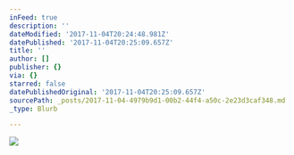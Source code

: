 ```yaml
---
inFeed: true
description: ''
dateModified: '2017-11-04T20:24:48.981Z'
datePublished: '2017-11-04T20:25:09.657Z'
title: ''
author: []
publisher: {}
via: {}
starred: false
datePublishedOriginal: '2017-11-04T20:25:09.657Z'
sourcePath: _posts/2017-11-04-4979b9d1-00b2-44f4-a50c-2e23d3caf348.md
_type: Blurb

---
```

![](https://the-grid-user-content.s3-us-west-2.amazonaws.com/74b5014f-4baa-4d41-a984-f211bbc52352.jpg)